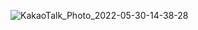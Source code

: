 ![KakaoTalk_Photo_2022-05-30-14-38-28](https://user-images.githubusercontent.com/63386322/170924249-6819e923-aa58-4ed3-8e5e-bd7715e24867.jpeg)
